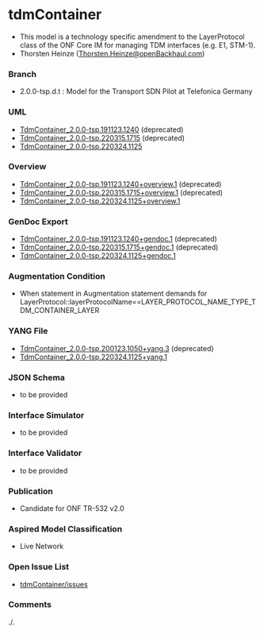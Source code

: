 # tdmContainer
- This model is a technology specific amendment to the LayerProtocol class of the ONF Core IM for managing TDM interfaces (e.g. E1, STM-1).
- Thorsten Heinze (Thorsten.Heinze@openBackhaul.com)

### Branch
- 2.0.0-tsp.d.t : Model for the Transport SDN Pilot at Telefonica Germany

### UML
- [TdmContainer_2.0.0-tsp.191123.1240](./TdmContainer_2.0.0-tsp.191123.1240.zip) (deprecated)
- [TdmContainer_2.0.0-tsp.220315.1715](./TdmContainer_2.0.0-tsp.220315.1715.zip) (deprecated)
- [TdmContainer_2.0.0-tsp.220324.1125](./TdmContainer_2.0.0-tsp.220324.1125.zip)

### Overview 
- [TdmContainer_2.0.0-tsp.191123.1240+overview.1](./TdmContainer_2.0.0-tsp.191123.1240+overview.1.png) (deprecated)
- [TdmContainer_2.0.0-tsp.220315.1715+overview.1](./TdmContainer_2.0.0-tsp.220315.1715+overview.1.png) (deprecated)
- [TdmContainer_2.0.0-tsp.220324.1125+overview.1](./TdmContainer_2.0.0-tsp.220324.1125+overview.1.png)

### GenDoc Export
- [TdmContainer_2.0.0-tsp.191123.1240+gendoc.1](./TdmContainer_2.0.0-tsp.191123.1240+gendoc.1.docx) (deprecated)
- [TdmContainer_2.0.0-tsp.220315.1715+gendoc.1](./TdmContainer_2.0.0-tsp.220315.1715+gendoc.1.docx) (deprecated)
- [TdmContainer_2.0.0-tsp.220324.1125+gendoc.1](./TdmContainer_2.0.0-tsp.220324.1125+gendoc.1.docx)

### Augmentation Condition
- When statement in Augmentation statement demands for LayerProtocol::layerProtocolName==LAYER_PROTOCOL_NAME_TYPE_TDM_CONTAINER_LAYER

### YANG File
- [TdmContainer_2.0.0-tsp.200123.1050+yang.3](./TdmContainer_2.0.0-tsp.200123.1050+yang.3.zip) (deprecated)
- [TdmContainer_2.0.0-tsp.220324.1125+yang.1](./TdmContainer_2.0.0-tsp.220324.1125+yang.1.zip)

### JSON Schema
- to be provided

### Interface Simulator
- to be provided

### Interface Validator
- to be provided

### Publication
- Candidate for ONF TR-532 v2.0

### Aspired Model Classification
- Live Network

### Open Issue List
- [tdmContainer/issues](../../issues)

### Comments
./.
